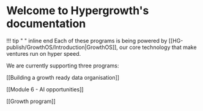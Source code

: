 # Welcome to Hypergrowth's documentation 

!!! tip " " inline end 
	Each of these programs is being powered by [[HG-publish/GrowthOS/Introduction|GrowthOS]], our core technology that make ventures run on hyper speed.
	
We are currently supporting three programs:

[[Building a growth ready data organisation]]

[[Module 6 - AI opportunities]]

[[Growth program]]



